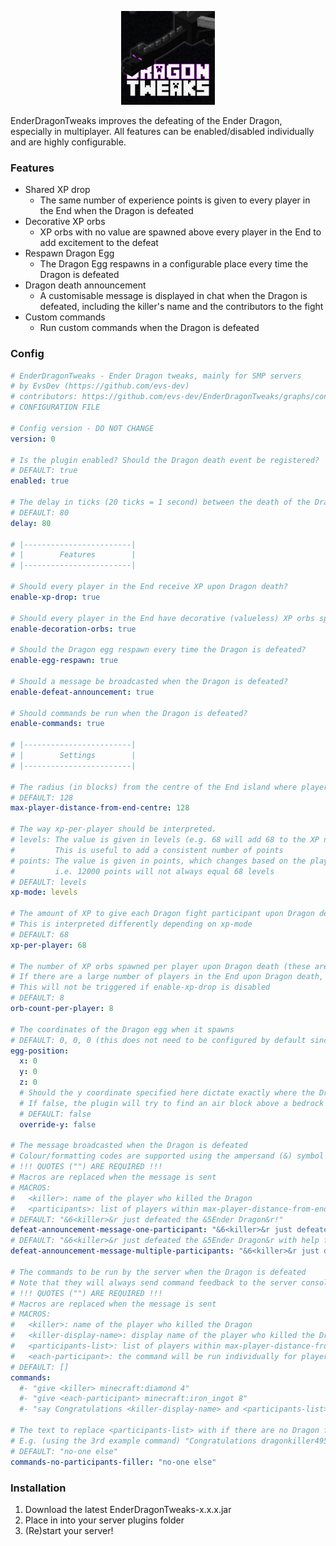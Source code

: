 <p align="center">
    <img alt="logo" src="https://raw.githubusercontent.com/evs-dev/EnderDragonTweaks/master/logo.png" width="150px" />
</p>

EnderDragonTweaks improves the defeating of the Ender Dragon, especially in multiplayer. All features can be enabled/disabled individually and are highly configurable.

### Features

- Shared XP drop
    - The same number of experience points is given to every player in the End when the Dragon is defeated
- Decorative XP orbs
    - XP orbs with no value are spawned above every player in the End to add excitement to the defeat
- Respawn Dragon Egg
    - The Dragon Egg respawns in a configurable place every time the Dragon is defeated
- Dragon death announcement
    - A customisable message is displayed in chat when the Dragon is defeated, including the killer's name and the contributors to the fight
- Custom commands
    - Run custom commands when the Dragon is defeated


### Config

```yaml
# EnderDragonTweaks - Ender Dragon tweaks, mainly for SMP servers
# by EvsDev (https://github.com/evs-dev)
# contributors: https://github.com/evs-dev/EnderDragonTweaks/graphs/contributors
# CONFIGURATION FILE

# Config version - DO NOT CHANGE
version: 0

# Is the plugin enabled? Should the Dragon death event be registered?
# DEFAULT: true
enabled: true

# The delay in ticks (20 ticks = 1 second) between the death of the Dragon and when this plugin triggers
# DEFAULT: 80
delay: 80

# |------------------------|
# |        Features        |
# |------------------------|

# Should every player in the End receive XP upon Dragon death?
enable-xp-drop: true

# Should every player in the End have decorative (valueless) XP orbs spawned above them upon Dragon death?
enable-decoration-orbs: true

# Should the Dragon egg respawn every time the Dragon is defeated?
enable-egg-respawn: true

# Should a message be broadcasted when the Dragon is defeated?
enable-defeat-announcement: true

# Should commands be run when the Dragon is defeated?
enable-commands: true

# |------------------------|
# |        Settings        |
# |------------------------|

# The radius (in blocks) from the centre of the End island where players will be counted as Dragon fight participants
# DEFAULT: 128
max-player-distance-from-end-centre: 128

# The way xp-per-player should be interpreted.
# levels: The value is given in levels (e.g. 68 will add 68 to the XP number displayed to the player)
#         This is useful to add a consistent number of points
# points: The value is given in points, which changes based on the player's current XP
#         i.e. 12000 points will not always equal 68 levels 
# DEFAULT: levels
xp-mode: levels

# The amount of XP to give each Dragon fight participant upon Dragon death
# This is interpreted differently depending on xp-mode
# DEFAULT: 68
xp-per-player: 68

# The number of XP orbs spawned per player upon Dragon death (these are decorative only and have no XP value)
# If there are a large number of players in the End upon Dragon death, having this too high may cause a lag spike
# This will not be triggered if enable-xp-drop is disabled
# DEFAULT: 8
orb-count-per-player: 8

# The coordinates of the Dragon egg when it spawns
# DEFAULT: 0, 0, 0 (this does not need to be configured by default since the portal coordinates are always (0, 0))
egg-position:
  x: 0
  y: 0
  z: 0
  # Should the y coordinate specified here dictate exactly where the Dragon egg should go?
  # If false, the plugin will try to find an air block above a bedrock block
  # DEFAULT: false
  override-y: false
  
# The message broadcasted when the Dragon is defeated
# Colour/formatting codes are supported using the ampersand (&) symbol (https://minecraft.gamepedia.com/Formatting_codes#Color_codes)
# !!! QUOTES ("") ARE REQUIRED !!!
# Macros are replaced when the message is sent
# MACROS:
#   <killer>: name of the player who killed the Dragon
#   <participants>: list of players within max-player-distance-from-end-centre upon Dragon defeat (EXCEPT the killer)
# DEFAULT: "&6<killer>&r just defeated the &5Ender Dragon&r!"
defeat-announcement-message-one-participant: "&6<killer>&r just defeated the &5Ender Dragon&r!"
# DEFAULT: "&6<killer>&r just defeated the &5Ender Dragon&r with help from <players-in-end>!"
defeat-announcement-message-multiple-participants: "&6<killer>&r just defeated the &5Ender Dragon&r with help from <participants>!"

# The commands to be run by the server when the Dragon is defeated
# Note that they will always send command feedback to the server console and all online ops
# !!! QUOTES ("") ARE REQUIRED !!!
# Macros are replaced when the message is sent
# MACROS:
#   <killer>: name of the player who killed the Dragon
#   <killer-display-name>: display name of the player who killed the Dragon (may be the same as <killer>, or e.g. the nickname of the player)
#   <participants-list>: list of players within max-player-distance-from-end-centre upon Dragon defeat (e.g. "p1, p2, & p3") (EXCEPT the killer)
#   <each-participant>: the command will be run individually for players within max-player-distance-from-end-centre upon Dragon defeat (EXCEPT the killer)
# DEFAULT: []
commands:
  #- "give <killer> minecraft:diamond 4"
  #- "give <each-participant> minecraft:iron_ingot 8"
  #- "say Congratulations <killer-display-name> and <participants-list>!"
  
# The text to replace <participants-list> with if there are no Dragon fight participants other than the killer
# E.g. (using the 3rd example command) "Congratulations dragonkiller495 and no-one else!"
# DEFAULT: "no-one else"
commands-no-participants-filler: "no-one else"
```

### Installation

1. Download the latest EnderDragonTweaks-x.x.x.jar
2. Place in into your server plugins folder
3. (Re)start your server!
